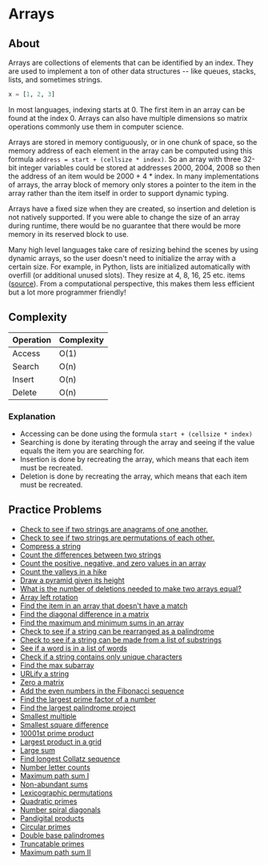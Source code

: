 # Arrays

## About
Arrays are collections of elements that can be identified by an index. They are used to implement a ton of other data structures -- like queues, stacks, lists, and sometimes strings.

```python
x = [1, 2, 3]
```

In most languages, indexing starts at 0. The first item in an array can be found at the index 0. Arrays can also have multiple dimensions so matrix operations commonly use them in computer science.

Arrays are stored in memory contiguously, or in one chunk of space, so the memory address of each element in the array can be computed using this formula `address = start + (cellsize * index)`. So an array with three 32-bit integer variables could be stored at addresses 2000, 2004, 2008 so then the address of an item would be 2000 + 4 * index. In many implementations of arrays, the array block of memory only stores a pointer to the item in the array rather than the item itself in order to support dynamic typing.

Arrays have a fixed size when they are created, so insertion and deletion is not natively supported. If you were able to change the size of an array during runtime, there would be no guarantee that there would be more memory in its reserved block to use.

Many high level languages take care of resizing behind the scenes by using dynamic arrays, so the user doesn't need to initialize the array with a certain size. For example, in Python, lists are initialized automatically with overfill (or additional unused slots). They resize at 4, 8, 16, 25 etc. items ([source](https://www.laurentluce.com/posts/python-list-implementation/)). From a computational perspective, this makes them less efficient but a lot more programmer friendly!


## Complexity

|Operation|Complexity|
|---------|----------|
|Access   |O(1)      |
|Search   |O(n)      |
|Insert   |O(n)      |
|Delete   |O(n)      | 

### Explanation
* Accessing can be done using the formula `start + (cellsize * index)`
* Searching is done by iterating through the array and seeing if the value equals the item you are searching for.
* Insertion is done by recreating the array, which means that each item must be recreated.
* Deletion is done by recreating the array, which means that each item must be recreated.


## Practice Problems
* [Check to see if two strings are anagrams of one another.](https://www.udemy.com/python-for-data-structures-algorithms-and-interviews/learn/v4/overview)
* [Check to see if two strings are permutations of each other.](https://www.amazon.com/Cracking-Coding-Interview-Programming-Questions/dp/098478280X)
* [Compress a string](https://www.amazon.com/Cracking-Coding-Interview-Programming-Questions/dp/098478280X)
* [Count the differences between two strings](https://www.hackerrank.com/challenges/ctci-making-anagrams)
* [Count the positive, negative, and zero values in an array](https://www.hackerrank.com/challenges/plus-minus?h_r=next-challenge&h_v=zen)
* [Count the valleys in a hike](https://www.hackerrank.com/challenges/counting-valleys)
* [Draw a pyramid given its height](https://www.hackerrank.com/challenges/staircase?h_r=next-challenge&h_v=zen)
* [What is the number of deletions needed to make two arrays equal?](https://www.hackerrank.com/challenges/equality-in-a-array)
* [Array left rotation](https://www.hackerrank.com/challenges/ctci-array-left-rotation)
* [Find the item in an array that doesn't have a match](https://www.hackerrank.com/challenges/ctci-lonely-integer)
* [Find the diagonal difference in a matrix](https://www.hackerrank.com/challenges/diagonal-difference)
* [Find the maximum and minimum sums in an array](https://www.hackerrank.com/challenges/mini-max-sum/submissions/code/42826333)
* [Check to see if a string can be rearranged as a palindrome](https://www.amazon.com/Cracking-Coding-Interview-Programming-Questions/dp/098478280X)
* [Check to see if a string can be made from a list of substrings](https://www.hackerrank.com/challenges/password-cracker)
* [See if a word is in a list of words](https://www.hackerrank.com/challenges/ctci-ransom-note)
* [Check if a string contains only unique characters](https://www.amazon.com/Cracking-Coding-Interview-Programming-Questions/dp/098478280X)
* [Find the max subarray](https://www.amazon.com/Cracking-Coding-Interview-Programming-Questions/dp/098478280X)
* [URLify a string](https://www.amazon.com/Cracking-Coding-Interview-Programming-Questions/dp/098478280X)
* [Zero a matrix](https://www.amazon.com/Cracking-Coding-Interview-Programming-Questions/dp/098478280X)
* [Add the even numbers in the Fibonacci sequence](https://projecteuler.net/problem=2)
* [Find the largest prime factor of a number](https://projecteuler.net/problem=3)
* [Find the largest palindrome project](https://projecteuler.net/problem=4)
* [Smallest multiple](https://projecteuler.net/problem=5)
* [Smallest square difference](https://projecteuler.net/problem=6)
* [10001st prime product](https://projecteuler.net/problem=8)
* [Largest product in a grid](https://projecteuler.net/problem=11)
* [Large sum](https://projecteuler.net/problem=13)
* [Find longest Collatz sequence](https://projecteuler.net/problem=14)
* [Number letter counts](https://projecteuler.net/problem=17)
* [Maximum path sum I](https://projecteuler.net/problem=18)
* [Non-abundant sums](https://projecteuler.net/problem=23)
* [Lexicographic permutations](https://projecteuler.net/problem=24)
* [Quadratic primes](https://projecteuler.net/problem=27)
* [Number spiral diagonals](https://projecteuler.net/problem=28)
* [Pandigital products](https://projecteuler.net/problem=32)
* [Circular primes](https://projecteuler.net/problem=34)
* [Double base palindromes](https://projecteuler.net/problem=36)
* [Truncatable primes](https://projecteuler.net/problem=37)
* [Maximum path sum II](https://projecteuler.net/problem=67)
